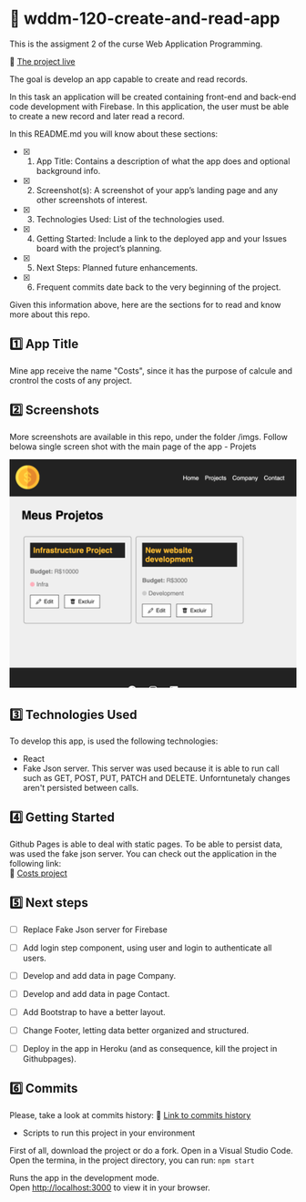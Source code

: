 # 🎯 wddm-120-create-and-read-app

This is the assigment 2 of the curse Web Application Programming.

🔗 [The project live](https://viviurbano.github.io/wddm-120-create-and-read-app/)

The goal is develop an app capable to create and read records. 

In this task an application will be created containing front-end and back-end code development with Firebase. In this application, the user must be able to create a new record and later read a record.

In this README.md you will know about these sections:  
- [x] 1. App Title: Contains a description of what the app does and optional background info.
- [x] 2. Screenshot(s): A screenshot of your app’s landing page and any other screenshots of interest.
- [x] 3. Technologies Used: List of the technologies used.
- [x] 4. Getting Started: Include a link to the deployed app and your Issues board with the project’s planning.
- [x] 5. Next Steps: Planned future enhancements.
- [x] 6. Frequent commits date back to the very beginning of the project.  

Given this information above, here are the sections for to read and know more about this repo.  

## 1️⃣  App Title
Mine app receive the name "Costs", since it has the purpose of calcule and crontrol the costs of any project.

## 2️⃣ Screenshots
More screenshots are available in this repo, under the folder /imgs. Follow belowa single screen shot with the main page of the app - Projets

![This is an image](imgs/projects_page.png)

## 3️⃣ Technologies Used
To develop this app, is used the following technologies: 
- React
- Fake Json server. This server was used because it is able to run call such as GET, POST, PUT, PATCH and DELETE. Unforntunetaly changes aren't persisted between calls.

## 4️⃣ Getting Started
Github Pages is able to deal with static pages. To be able to persist data, was used the fake json server. You can check out the application in the following link:   
🔗 [Costs project](https://viviurbano.github.io/wddm-120-create-and-read-app/)

## 5️⃣ Next steps
- [ ] Replace Fake Json server for Firebase
- [ ] Add login step component, using user and login to authenticate all users.
- [ ] Develop and add data in page Company.  
- [ ] Develop and add data in page Contact.  
- [ ] Add Bootstrap to have a better layout.  
- [ ] Change Footer, letting data better organized and structured.  
- [ ] Deploy in the app in Heroku (and as consequence, kill the project in Githubpages).  


## 6️⃣ Commits
Please, take a look at commits history: 
🔗 [Link to commits history](https://github.com/viviurbano/wddm-120-create-and-read-app/commits/main)

- Scripts to run this project in your environment

First of all, download the project or do a fork. Open in a Visual Studio Code. Open the termina, in the project directory, you can run:
`npm start`

Runs the app in the development mode.\
Open [http://localhost:3000](http://localhost:3000) to view it in your browser.

